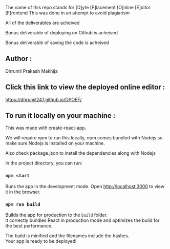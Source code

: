 The name of this repo stands for 
[D]yte [P]lacement [O]nline [E]ditor [F]rontend
This was done in an attempt to avoid plagiarism

All of the deliverables are acheived

Bonus deliverable of deploying on Github is acheived

Bonus deliverable of saving the code is acheived

## Author :

Dhrumil Prakash Makhija

## Click this link to view the deployed online editor : 

https://dhrumil247.github.io/DPOEF/

## To run it locally on your machine : 

This was made with create-react-app.

We will require npm to run this locally, npm comes bundled with Nodejs so make sure Nodejs is installed on your machine.

Also check package.json to install the dependencies along with Nodejs

In the project directory, you can run:

### `npm start`

Runs the app in the development mode.
Open [http://localhost:3000](http://localhost:3000) to view it in the browser.



### `npm run build`

Builds the app for production to the `build` folder.\
It correctly bundles React in production mode and optimizes the build for the best performance.

The build is minified and the filenames include the hashes.\
Your app is ready to be deployed!



